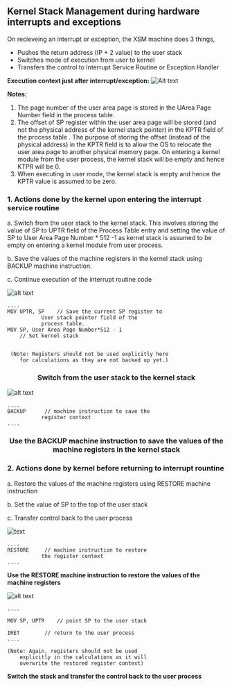## Kernel Stack Management during hardware interrupts and exceptions

On recieveing an interrupt or exception, the XSM machine does 3 things,
- Pushes the return address (IP + 2 value) to the user stack
- Switches mode of execution from user to kernel
- Transfers the control to Interrupt Service Routine or Exception Handler

**Execution context just after interrupt/exception:**
![Alt text](https://exposnitc.github.io/img/Stack_Management/Kernel_interrupt1.png)

**Notes:**
1. The page number of the user area page is stored in the UArea Page Number field in the process table.
2. The offset of SP register within the user area page will be stored (and not the physical address of the kernel stack pointer) in the KPTR field of the process table . The purpose of storing the offset (instead of the physical address) in the KPTR field is to allow the OS to relocate the user area page to another physical memory page. On entering a kernel module from the user process, the kernel stack will be empty and hence KTPR will be 0.
3. When executing in user mode, the kernel stack is empty and hence the KPTR value is assumed to be zero.

<h3>1. Actions done by the kernel upon entering the interrupt service routine</h3>

a. Switch from the user stack to the kernel stack. This involves storing the value of SP to UPTR field of the Process Table entry and setting the value of SP to User Area Page Number * 512 -1 as kernel stack is assumed to be empty on entering a kernel module from user process.

b. Save the values of the machine registers in the kernel stack using BACKUP machine instruction.

c. Continue execution of the interrupt routine code

![alt text](https://exposnitc.github.io/img/Stack_Management/Kernel_interrupt2.png)
```
....
MOV UPTR, SP	// Save the current SP register to 
		   User stack pointer field of the 
		   process table.
MOV SP, User Area Page Number*512 - 1
	// Set kernel stack
		   

 (Note: Registers should not be used explicitly here
    for calculations as they are not backed up yet.)
```
<h3 align="center">Switch from the user stack to the kernel stack</h3>

![alt text](https://exposnitc.github.io/img/Stack_Management/Kernel_interrupt3.png)
```
....
BACKUP		// machine instruction to save the 
		   register context
....

```
<h3 align="center">Use the BACKUP machine instruction to save the values of the machine registers in the kernel stack</h3>


<h3>2. Actions done by kernel before returning to interrupt rountine</h3>

a. Restore the values of the machine registers using RESTORE machine instruction
   
b. Set the value of SP to the top of the user stack
   
c. Transfer control back to the user process

![text](https://exposnitc.github.io/img/Stack_Management/Kernel_interrupt4.png)
```
....
RESTORE		// machine instruction to restore
 		   the register context
....
```
**Use the RESTORE machine instruction to restore the values of the machine registers**

![alt text](https://exposnitc.github.io/img/Stack_Management/Kernel_interrupt5.png)
```
....

MOV SP, UPTR	// point SP to the user stack

IRET		// return to the user process
....

(Note: Again, registers should not be used 
	explicitly in the calculations as it will 
	overwrite the restored register context)
```
**Switch the stack and transfer the control back to the user process**